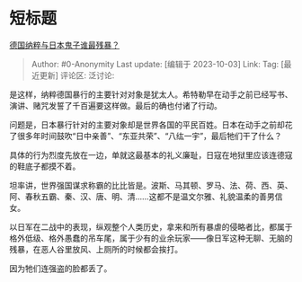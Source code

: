# 短标题
[德国纳粹与日本鬼子谁最残暴？](https://www.zhihu.com/question/604611811/answer/3234696494)

> Author: #0-Anonymity
> Last update: [编辑于 2023-10-03]
> Link:
> Tag: [最近更新]
> 评论区:
> 泛讨论:

是这样，纳粹德国暴行的主要针对对象是犹太人。希特勒早在动手之前已经写书、演讲、赌咒发誓了千百遍要这样做。最后的确也付诸了行动。

问题是，日本暴行针对的主要对象却是世界各国的平民百姓。日本在动手之前却花了很多年时间鼓吹“日中亲善”、“东亚共荣”、“八纮一宇”，最后牠们干了什么？

具体的行为烈度先放在一边，单就这最基本的礼义廉耻，日寇在地狱里应该连德寇的鞋底子都摸不着。

坦率讲，世界强国谋求称霸的比比皆是。波斯、马其顿、罗马、法、荷、西、英、阿、春秋五霸、秦、汉、唐、明、清……这都不是温文尔雅、礼貌温柔的善男信女。

以日军在二战中的表现，纵观整个人类历史，拿来和所有暴虐的侵略者比，都属于格外低级、格外愚蠢的吊车尾，属于少有的业余玩家——像日军这种无聊、无脑的残暴，在恶人谷里放风、上厕所的时候都会挨打。

因为牠们连强盗的脸都丢了。